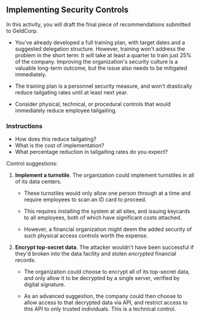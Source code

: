 ## Implementing Security Controls

In this activity, you will draft the final piece of recommendations submitted to GeldCorp.

- You've already developed a full training plan, with target dates and a suggested delegation structure. However, training won't address the problem in the short term: It will take at least a quarter to train just 25% of the company. Improving the organization's security culture is a valuable long-term outcome, but the issue also needs to be mitigated immediately.

- The training plan is a personnel security measure, and won't drastically reduce tailgating rates until at least next year. 

- Consider physical, technical, or procedural controls that would immediately reduce employee tailgaiting.

### Instructions

  - How does this reduce tailgating?
  - What is the cost of implementation?
  - What percentage reduction in tailgaiting rates do you expect?

Control suggestions: 

1. **Implement a turnstile**. The organization could implement turnstiles in all of its data centers. 
    - These turnstiles would only allow one person through at a time and require employees to scan an ID card to proceed. 

    - This requires installing the system at all sites, and issuing keycards to all employees, both of which have significant costs attached. 

    - However, a financial organization might deem the added security of such physical access controls worth the expense.
  
2. **Encrypt top-secret data**. The attacker wouldn't have been successful if they'd broken into the data facility and stolen _encrypted_ financial records. 
    - The organization could choose to encrypt all of its top-secret data, and only allow it to be decrypted by a single server, verified by digital signature. 
    
    - As an advanced suggestion, the company could then choose to allow access to that decrypted data via API, and restrict access to this API to only trusted individuals. This is a technical control.